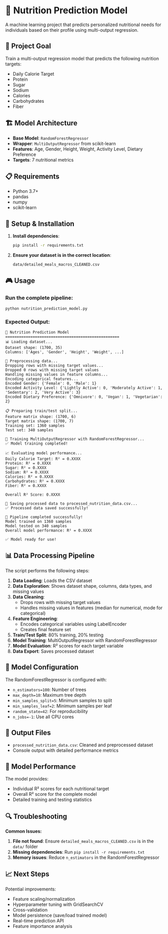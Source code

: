 # 🍎 Nutrition Prediction Model

A machine learning project that predicts personalized nutritional needs for individuals based on their profile using multi-output regression.

## 🎯 Project Goal

Train a multi-output regression model that predicts the following nutrition targets:
- Daily Calorie Target
- Protein
- Sugar
- Sodium
- Calories
- Carbohydrates
- Fiber

## 🏗️ Model Architecture

- **Base Model**: `RandomForestRegressor`
- **Wrapper**: `MultiOutputRegressor` from scikit-learn
- **Features**: Age, Gender, Height, Weight, Activity Level, Dietary Preference
- **Targets**: 7 nutritional metrics

## 📋 Requirements

- Python 3.7+
- pandas
- numpy
- scikit-learn

## 🚀 Setup & Installation

1. **Install dependencies**:
   ```bash
   pip install -r requirements.txt
   ```

2. **Ensure your dataset is in the correct location**:
   ```
   data/detailed_meals_macros_CLEANED.csv
   ```

## 🎮 Usage

### Run the complete pipeline:
```bash
python nutrition_prediction_model.py
```

### Expected Output:
```
🍎 Nutrition Prediction Model
==================================================
📊 Loading dataset...
Dataset shape: (1700, 35)
Columns: ['Ages', 'Gender', 'Height', 'Weight', ...]

🔧 Preprocessing data...
Dropping rows with missing target values...
Dropped 0 rows with missing target values
Handling missing values in feature columns...
Encoding categorical features...
Encoded Gender: {'Female': 0, 'Male': 1}
Encoded Activity Level: {'Lightly Active': 0, 'Moderately Active': 1, 'Sedentary': 2, 'Very Active': 3}
Encoded Dietary Preference: {'Omnivore': 0, 'Vegan': 1, 'Vegetarian': 2}

📋 Preparing train/test split...
Feature matrix shape: (1700, 6)
Target matrix shape: (1700, 7)
Training set: 1360 samples
Test set: 340 samples

🤖 Training MultiOutputRegressor with RandomForestRegressor...
✅ Model training completed!

📈 Evaluating model performance...
Daily Calorie Target: R² = 0.XXXX
Protein: R² = 0.XXXX
Sugar: R² = 0.XXXX
Sodium: R² = 0.XXXX
Calories: R² = 0.XXXX
Carbohydrates: R² = 0.XXXX
Fiber: R² = 0.XXXX

Overall R² Score: 0.XXXX

💾 Saving processed data to processed_nutrition_data.csv...
✅ Processed data saved successfully!

🎉 Pipeline completed successfully!
Model trained on 1360 samples
Model tested on 340 samples
Overall model performance: R² = 0.XXXX

✅ Model ready for use!
```

## 📊 Data Processing Pipeline

The script performs the following steps:

1. **Data Loading**: Loads the CSV dataset
2. **Data Exploration**: Shows dataset shape, columns, data types, and missing values
3. **Data Cleaning**: 
   - Drops rows with missing target values
   - Handles missing values in features (median for numerical, mode for categorical)
4. **Feature Engineering**:
   - Encodes categorical variables using LabelEncoder
   - Creates final feature set
5. **Train/Test Split**: 80% training, 20% testing
6. **Model Training**: MultiOutputRegressor with RandomForestRegressor
7. **Model Evaluation**: R² scores for each target variable
8. **Data Export**: Saves processed dataset

## 🔧 Model Configuration

The RandomForestRegressor is configured with:
- `n_estimators=100`: Number of trees
- `max_depth=10`: Maximum tree depth
- `min_samples_split=5`: Minimum samples to split
- `min_samples_leaf=2`: Minimum samples per leaf
- `random_state=42`: For reproducibility
- `n_jobs=-1`: Use all CPU cores

## 📁 Output Files

- `processed_nutrition_data.csv`: Cleaned and preprocessed dataset
- Console output with detailed performance metrics

## 🎯 Model Performance

The model provides:
- Individual R² scores for each nutritional target
- Overall R² score for the complete model
- Detailed training and testing statistics

## 🔍 Troubleshooting

**Common Issues:**
1. **File not found**: Ensure `detailed_meals_macros_CLEANED.csv` is in the `data/` folder
2. **Missing dependencies**: Run `pip install -r requirements.txt`
3. **Memory issues**: Reduce `n_estimators` in the RandomForestRegressor

## 📈 Next Steps

Potential improvements:
- Feature scaling/normalization
- Hyperparameter tuning with GridSearchCV
- Cross-validation
- Model persistence (save/load trained model)
- Real-time prediction API
- Feature importance analysis 